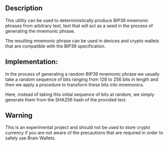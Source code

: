 ## Description

This utility can be used to deterministically produce BIP39 mnemonic phrases from arbitrary text, text that will act as a seed in the process of generating the mnemonic phrase.

The resulting mnemonic phrase can be used in devices and crypto wallets that are compatible with the BIP39 specification.


## Implementation:

In the process of generating a random BIP39 mnemonic phrase we usually take a random sequence of bits ranging from 128 to 256 bits in length and then we apply a procedure to transform these bits into mnemonics.

Here, instead of taking this initial sequence of bits at random, we simply generate them from the SHA256 hash of the provided text.



## Warning

This is an experimental project and should not be used to store crypto currency if you are not aware of the precautions that are required in order to safely use Brain Wallets.

